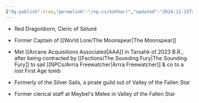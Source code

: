 ```yaml
---
{"dg-publish":true,"permalink":"/np-cs/kothar/","updated":"2024-12-22T22:56:42.903-06:00"}
---
```


- Red Dragonborn, Cleric of Seluné
- Former Captain of [[World Lore/The Moonspear\|The Moonspear]]
- Met [[Arcane Acquisitions Associated\|AAA]] in Tarsahk of 2023 B.R., after being contracted by [[Factions/The Sounding Fury\|The Sounding Fury]] to sail [[NPCs/Arrra Freewatcher\|Arrra Freewatcher]] & co to a lost First Age tomb

- Formerly of the Silver Sails, a pirate guild out of Valley of the Fallen Star
- Former clerical staff at Meybel's Melee in Valley of the Fallen Star
